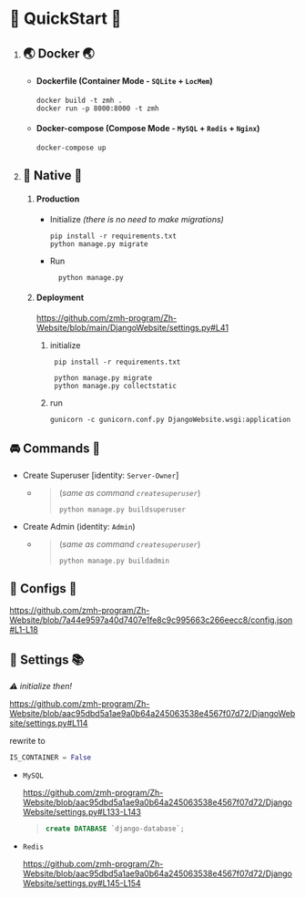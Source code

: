 # 🍉 QuickStart 🍎
1. ## 🌏 Docker 🌏
   - #### Dockerfile (Container Mode - `SQLite` + `LocMem`)
     ```commandline
     docker build -t zmh .
     docker run -p 8000:8000 -t zmh
     ```
   - #### Docker-compose (Compose Mode - `MySQL` + `Redis` + `Nginx`)
     ```commandline
     docker-compose up
     ```
2. ## 🍏 Native 🍏
    1. #### Production
       - Initialize
          *(there is no need to make migrations)*
          ```commandline
          pip install -r requirements.txt
          python manage.py migrate
          ```
       - Run
          ```commandline
            python manage.py
          ```

   2. #### Deployment
      https://github.com/zmh-program/Zh-Website/blob/main/DjangoWebsite/settings.py#L41
      1. initialize
         ```commandline
          pip install -r requirements.txt

          python manage.py migrate
          python manage.py collectstatic
         ```
      2. run
         ```commandline
         gunicorn -c gunicorn.conf.py DjangoWebsite.wsgi:application
         ```

## 🚘 Commands 🚜
- Create Superuser [identity: `Server-Owner`]
  - >(*same as command `createsuperuser`*)
    >```commandline
    >python manage.py buildsuperuser
    >```
- Create Admin (identity: `Admin`)
  - >(*same as command `createsuperuser`*)
    >```commandline
    >python manage.py buildadmin
    >```


## 📮 Configs 🎨

https://github.com/zmh-program/Zh-Website/blob/7a44e9597a40d7407e1fe8c9c995663c266eecc8/config.json#L1-L18

## 📕 Settings 📚

*⚠ initialize then!*

https://github.com/zmh-program/Zh-Website/blob/aac95dbd5a1ae9a0b64a245063538e4567f07d72/DjangoWebsite/settings.py#L114

rewrite to

```python
IS_CONTAINER = False
```

- `MySQL`

  https://github.com/zmh-program/Zh-Website/blob/aac95dbd5a1ae9a0b64a245063538e4567f07d72/DjangoWebsite/settings.py#L133-L143

  > ```sql
  > create DATABASE `django-database`;
  > ```
  >
- `Redis`

  https://github.com/zmh-program/Zh-Website/blob/aac95dbd5a1ae9a0b64a245063538e4567f07d72/DjangoWebsite/settings.py#L145-L154
